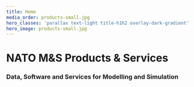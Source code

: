 ```yaml
---
title: Home
media_order: products-small.jpg
hero_classes: 'parallax text-light title-h1h2 overlay-dark-gradient'
hero_image: products-small.jpg
---
```


# NATO M&S **Products & Services**
### Data, Software and Services for Modelling and Simulation